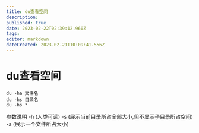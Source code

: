 ```yaml
---
title: du查看空间
description: 
published: true
date: 2023-02-22T02:39:12.960Z
tags: 
editor: markdown
dateCreated: 2023-02-21T10:09:41.556Z
---
```


# du查看空间
```
du -ha 文件名
du -hs 目录名
du -hs *
```

参数说明
-h (人类可读)
-s (展示当前目录所占全部大小,但不显示子目录所占空间)
-a (展示一个文件所占大小)